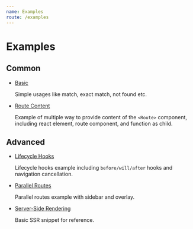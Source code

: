 ```yaml
---
name: Examples
route: /examples
---
```


# Examples

## Common

- <a href="https://codesandbox.io/s/github/makeflow/boring-router/tree/master/packages/examples/basic?file=/main.tsx" target="_blank">Basic</a>

  Simple usages like match, exact match, not found etc.

- <a href="https://codesandbox.io/s/github/makeflow/boring-router/tree/master/packages/examples/route-content?file=/main.tsx" target="_blank">Route Content</a>

  Example of multiple way to provide content of the `<Route>` component, including react element, route component, and function as child.

## Advanced

- <a href="https://codesandbox.io/s/github/makeflow/boring-router/tree/master/packages/examples/lifecycle-hooks?file=/main.tsx&amp;expanddevtools=1" target="_blank">Lifecycle Hooks</a>

  Lifecycle hooks example including `before/will/after` hooks and navigation cancellation.

- <a href="https://codesandbox.io/s/github/makeflow/boring-router/tree/master/packages/examples/parallel-routes?file=/main.tsx" target="_blank">Parallel Routes</a>

  Parallel routes example with sidebar and overlay.

- <a href="https://github.com/mufancom/boring-router/tree/master/packages/examples/server-side-rendering" target="_blank">Server-Side Rendering</a>

  Basic SSR snippet for reference.
